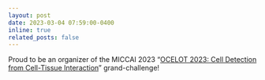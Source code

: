 ```yaml
---
layout: post
date: 2023-03-04 07:59:00-0400
inline: true
related_posts: false
---
```


Proud to be an organizer of the MICCAI 2023 “[OCELOT 2023: Cell Detection from Cell-Tissue Interaction](https://ocelot2023.grand-challenge.org/)” grand-challenge!
